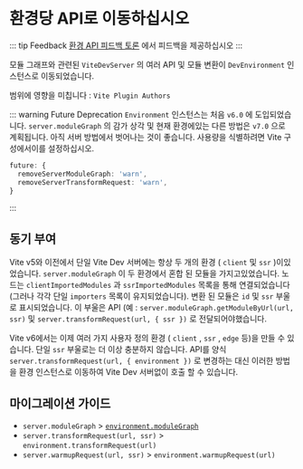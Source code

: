 # 환경당 API로 이동하십시오

::: tip Feedback
[환경 API 피드백 토론](https://github.com/vitejs/vite/discussions/16358) 에서 피드백을 제공하십시오
:::

모듈 그래프와 관련된 `ViteDevServer` 의 여러 API 및 모듈 변환이 `DevEnvironment` 인스턴스로 이동되었습니다.

범위에 영향을 미칩니다 : `Vite Plugin Authors`

::: warning Future Deprecation
`Environment` 인스턴스는 처음 `v6.0` 에 도입되었습니다. `server.moduleGraph` 의 감가 상각 및 현재 환경에있는 다른 방법은 `v7.0` 으로 계획됩니다. 아직 서버 방법에서 벗어나는 것이 좋습니다. 사용량을 식별하려면 Vite 구성에서이를 설정하십시오.

```ts
future: {
  removeServerModuleGraph: 'warn',
  removeServerTransformRequest: 'warn',
}
```

:::

## 동기 부여

Vite v5와 이전에서 단일 Vite Dev 서버에는 항상 두 개의 환경 ( `client` 및 `ssr` )이있었습니다. `server.moduleGraph` 이 두 환경에서 혼합 된 모듈을 가지고있었습니다. 노드는 `clientImportedModules` 과 `ssrImportedModules` 목록을 통해 연결되었습니다 (그러나 각각 단일 `importers` 목록이 유지되었습니다). 변환 된 모듈은 `id` 및 `ssr` 부울로 표시되었습니다. 이 부울은 API (예 : `server.moduleGraph.getModuleByUrl(url, ssr)` 및 `server.transformRequest(url, { ssr })` 로 전달되어야했습니다.

Vite v6에서는 이제 여러 가지 사용자 정의 환경 ( `client` , `ssr` , `edge` 등)을 만들 수 있습니다. 단일 `ssr` 부울로는 더 이상 충분하지 않습니다. API를 양식 `server.transformRequest(url, { environment })` 로 변경하는 대신 이러한 방법을 환경 인스턴스로 이동하여 Vite Dev 서버없이 호출 할 수 있습니다.

## 마이그레이션 가이드

- `server.moduleGraph` > [`environment.moduleGraph`](/ko/guide/api-environment#separate-module-graphs)
- `server.transformRequest(url, ssr)` > `environment.transformRequest(url)`
- `server.warmupRequest(url, ssr)` > `environment.warmupRequest(url)`
